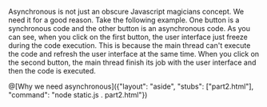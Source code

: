 Asynchronous is not just an obscure Javascript magicians concept. We need it for a good reason. Take the following example. One button is a synchronous code and the other button is an asynchronous code. As you can see, when you click on the first button, the user interface just freeze during the code execution. This is because the main thread can't execute the code and refresh the user interface at the same time. When you click on the second button, the main thread finish its job with the user interface and then the code is executed.

@[Why we need asynchronous]({"layout": "aside", "stubs": ["part2.html"], "command": "node static.js . part2.html"})
